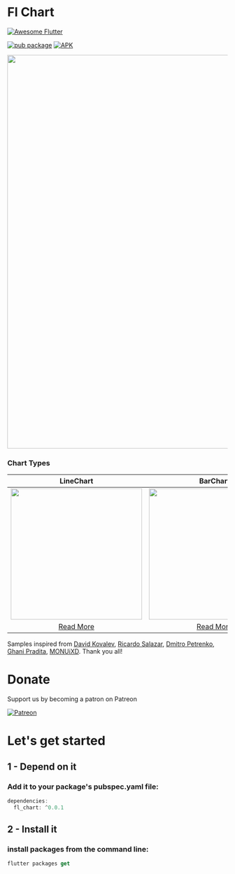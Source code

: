 # Fl Chart
<a href="https://github.com/Solido/awesome-flutter">
   <img alt="Awesome Flutter" src="https://img.shields.io/badge/Awesome-Flutter-blue.svg?longCache=true&style=flat-square" />
</a>


[![pub package](https://img.shields.io/pub/v/circular_bottom_navigation.svg)](https://pub.dartlang.org/packages/circular_bottom_navigation)
[![APK](https://img.shields.io/badge/APK-Demo-brightgreen.svg)](https://github.com/imaNNeoFighT/circular_bottom_navigation/raw/master/repo_files/CircularBottomNavExample-0.0.3.apk)

<img src="https://github.com/imaNNeoFighT/fl_chart/raw/master/repo_files/images/landing_logo.jpg" width="900">


### Chart Types

|LineChart	|BarChart		|PieChart		|
|:------------:|:------------:|:-------------:|
|	<img src="https://github.com/imaNNeoFighT/fl_chart/raw/master/repo_files/images/line_chart.jpg" width="300" > |	<img src="https://github.com/imaNNeoFighT/fl_chart/raw/master/repo_files/images/bar_chart.jpg" width="300" > |	<img src="https://github.com/imaNNeoFighT/fl_chart/raw/master/repo_files/images/pie_chart.jpg" width="300" > |
|[Read More](https://github.com/imaNNeoFighT/fl_chart/raw/master/repo_files/documentations/line_chart.md)|[Read More](https://github.com/imaNNeoFighT/fl_chart/raw/master/repo_files/documentations/bar_chart.md)|[Read More](https://github.com/imaNNeoFighT/fl_chart/raw/master/repo_files/documentations/pie_chart.md)|

Samples inspired from
[David Kovalev](https://dribbble.com/shots/5560237-Live-Graphs-XD),
[Ricardo Salazar](https://dribbble.com/shots/1956890-Data-Stats),
[Dmitro Petrenko](https://dribbble.com/shots/5425378-Mobile-Application-Dashboard-for-Stock-Platform),
[Ghani Pradita](https://dribbble.com/shots/6379476-Calories-Management-App),
[MONUiXD](https://www.uplabs.com/posts/chart-pie-chart-bar-chart).
Thank you all!



# Donate

Support us by becoming a patron on Patreon

[![Patreon](https://c5.patreon.com/external/logo/become_a_patron_button.png)](https://www.patreon.com/imanneo)


# Let's get started

## 1 - Depend on it

### Add it to your package's pubspec.yaml file:

```kotlin
dependencies:
  fl_chart: ^0.0.1
```


## 2 - Install it

### install packages from the command line:
```kotlin
flutter packages get
```